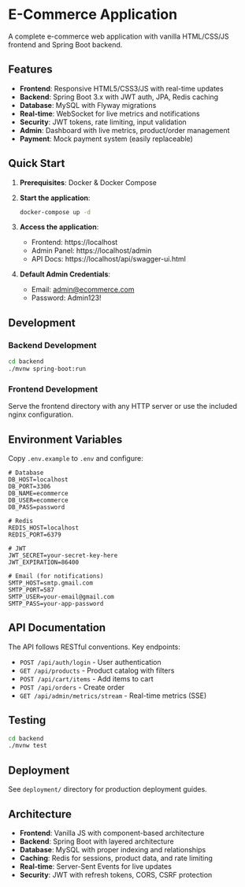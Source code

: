 # E-Commerce Application

A complete e-commerce web application with vanilla HTML/CSS/JS frontend and Spring Boot backend.

## Features

- **Frontend**: Responsive HTML5/CSS3/JS with real-time updates
- **Backend**: Spring Boot 3.x with JWT auth, JPA, Redis caching
- **Database**: MySQL with Flyway migrations
- **Real-time**: WebSocket for live metrics and notifications
- **Security**: JWT tokens, rate limiting, input validation
- **Admin**: Dashboard with live metrics, product/order management
- **Payment**: Mock payment system (easily replaceable)

## Quick Start

1. **Prerequisites**: Docker & Docker Compose

2. **Start the application**:
   ```bash
   docker-compose up -d
   ```

3. **Access the application**:
   - Frontend: https://localhost
   - Admin Panel: https://localhost/admin
   - API Docs: https://localhost/api/swagger-ui.html

4. **Default Admin Credentials**:
   - Email: admin@ecommerce.com
   - Password: Admin123!

## Development

### Backend Development
```bash
cd backend
./mvnw spring-boot:run
```

### Frontend Development
Serve the frontend directory with any HTTP server or use the included nginx configuration.

## Environment Variables

Copy `.env.example` to `.env` and configure:

```env
# Database
DB_HOST=localhost
DB_PORT=3306
DB_NAME=ecommerce
DB_USER=ecommerce
DB_PASS=password

# Redis
REDIS_HOST=localhost
REDIS_PORT=6379

# JWT
JWT_SECRET=your-secret-key-here
JWT_EXPIRATION=86400

# Email (for notifications)
SMTP_HOST=smtp.gmail.com
SMTP_PORT=587
SMTP_USER=your-email@gmail.com
SMTP_PASS=your-app-password
```

## API Documentation

The API follows RESTful conventions. Key endpoints:

- `POST /api/auth/login` - User authentication
- `GET /api/products` - Product catalog with filters
- `POST /api/cart/items` - Add items to cart
- `POST /api/orders` - Create order
- `GET /api/admin/metrics/stream` - Real-time metrics (SSE)

## Testing

```bash
cd backend
./mvnw test
```

## Deployment

See `deployment/` directory for production deployment guides.

## Architecture

- **Frontend**: Vanilla JS with component-based architecture
- **Backend**: Spring Boot with layered architecture
- **Database**: MySQL with proper indexing and relationships
- **Caching**: Redis for sessions, product data, and rate limiting
- **Real-time**: Server-Sent Events for live updates
- **Security**: JWT with refresh tokens, CORS, CSRF protection